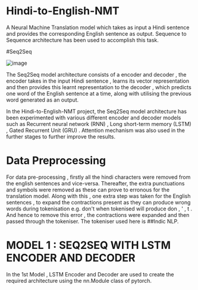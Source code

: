 # Hindi-to-English-NMT
A Neural Machine Translation model which takes as input a Hindi sentence and provides the corresponding English sentence as output. Sequence to Sequence architecture has been used to accomplish this task. 

#Seq2Seq

![image](https://user-images.githubusercontent.com/31798751/117764343-f0f6e080-b249-11eb-8d67-c19b9c92b5c9.png)

The Seq2Seq model architecture consists of a encoder and decoder , the encoder takes in the input Hindi sentence , learns its vector representation and then provides this learnt representation to the decoder , which predicts one word of the English sentence at a time, along with utilising the previous word generated as an output.


In the Hindi-to-English-NMT project, the Seq2Seq model architecture has been experimented with various different encoder and decoder models such as Recurrent neural network (RNN) , Long short-term memory (LSTM) , Gated Recurrent Unit (GRU) . Attention mechanism was also used in the further stages to further improve the results.


# Data Preprocessing 

For data pre-processing , firstly all the hindi characters were removed from the english sentences and vice-versa. Thereafter, the extra punctuations and symbols were removed as these can prove to erronous for the translation model. Along with this , one extra step was taken for the English sentences , to expand the contractions present as they can produce wrong words during tokenisation e.g. don't when tokenised will produce don ,  ' , t . And hence to remove this error , the contractions were expanded and then passed through the tokeniser. The tokeniser used here is  ##Indic NLP.  

# MODEL 1 : SEQ2SEQ WITH LSTM ENCODER AND DECODER

In the 1st Model , LSTM Encoder and Decoder are used to create the required architecture using the nn.Module class of pytorch.

